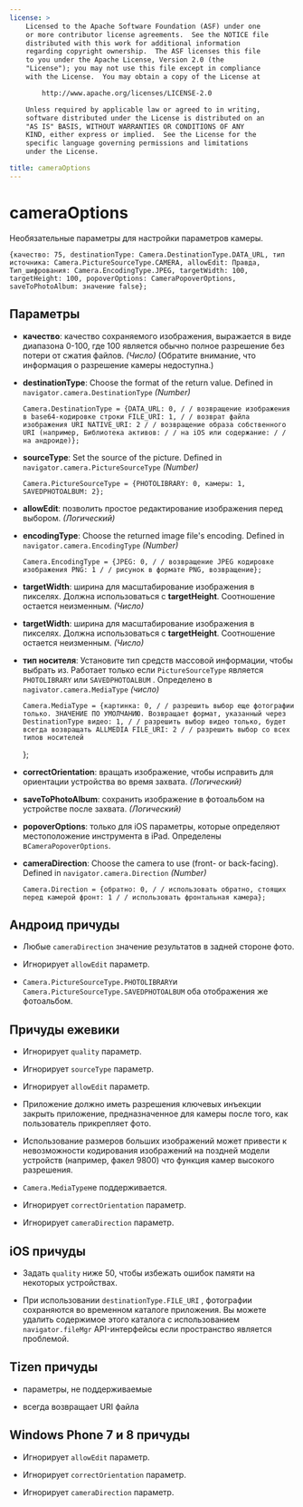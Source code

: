 ```yaml
---
license: >
    Licensed to the Apache Software Foundation (ASF) under one
    or more contributor license agreements.  See the NOTICE file
    distributed with this work for additional information
    regarding copyright ownership.  The ASF licenses this file
    to you under the Apache License, Version 2.0 (the
    "License"); you may not use this file except in compliance
    with the License.  You may obtain a copy of the License at

        http://www.apache.org/licenses/LICENSE-2.0

    Unless required by applicable law or agreed to in writing,
    software distributed under the License is distributed on an
    "AS IS" BASIS, WITHOUT WARRANTIES OR CONDITIONS OF ANY
    KIND, either express or implied.  See the License for the
    specific language governing permissions and limitations
    under the License.

title: cameraOptions
---
```


# cameraOptions

Необязательные параметры для настройки параметров камеры.

    {качество: 75, destinationType: Camera.DestinationType.DATA_URL, тип источника: Camera.PictureSourceType.CAMERA, allowEdit: Правда, Тип_шифрования: Camera.EncodingType.JPEG, targetWidth: 100, targetHeight: 100, popoverOptions: CameraPopoverOptions, saveToPhotoAlbum: значение false};
    

## Параметры

*   **качество**: качество сохраняемого изображения, выражается в виде диапазона 0-100, где 100 является обычно полное разрешение без потери от сжатия файлов. *(Число)* (Обратите внимание, что информация о разрешение камеры недоступна.)

*   **destinationType**: Choose the format of the return value. Defined in `navigator.camera.DestinationType` *(Number)*
    
        Camera.DestinationType = {DATA_URL: 0, / / возвращение изображения в base64-кодировке строки FILE_URI: 1, / / возврат файла изображения URI NATIVE_URI: 2 / / возвращение образа собственного URI (например, Библиотека активов: / / на iOS или содержание: / / на андроиде)};
        

*   **sourceType**: Set the source of the picture. Defined in `navigator.camera.PictureSourceType` *(Number)*
    
        Camera.PictureSourceType = {PHOTOLIBRARY: 0, камеры: 1, SAVEDPHOTOALBUM: 2};
        

*   **allowEdit**: позволить простое редактирование изображения перед выбором. *(Логический)*

*   **encodingType**: Choose the returned image file's encoding. Defined in `navigator.camera.EncodingType` *(Number)*
    
        Camera.EncodingType = {JPEG: 0, / / возвращение JPEG кодировке изображения PNG: 1 / / рисунок в формате PNG, возвращение};
        

*   **targetWidth**: ширина для масштабирование изображения в пикселях. Должна использоваться с **targetHeight**. Соотношение остается неизменным. *(Число)*

*   **targetWidth**: ширина для масштабирование изображения в пикселях. Должна использоваться с **targetHeight**. Соотношение остается неизменным. *(Число)*

*   **тип носителя**: Установите тип средств массовой информации, чтобы выбрать из. Работает только если `PictureSourceType` является `PHOTOLIBRARY` или `SAVEDPHOTOALBUM` . Определено в `nagivator.camera.MediaType` *(число)* 
    
        Camera.MediaType = {картинка: 0, / / разрешить выбор еще фотографии только. ЗНАЧЕНИЕ ПО УМОЛЧАНИЮ. Возвращает формат, указанный через DestinationType видео: 1, / / разрешить выбор видео только, будет всегда возвращать ALLMEDIA FILE_URI: 2 / / разрешить выбор со всех типов носителей
        
    
    };

*   **correctOrientation**: вращать изображение, чтобы исправить для ориентации устройства во время захвата. *(Логический)*

*   **saveToPhotoAlbum**: сохранить изображение в фотоальбом на устройстве после захвата. *(Логический)*

*   **popoverOptions**: только для iOS параметры, которые определяют местоположение инструмента в iPad. Определены в`CameraPopoverOptions`.

*   **cameraDirection**: Choose the camera to use (front- or back-facing). Defined in `navigator.camera.Direction` *(Number)*
    
        Camera.Direction = {обратно: 0, / / использовать обратно, стоящих перед камерой фронт: 1 / / использовать фронтальная камера};
        

## Андроид причуды

*   Любые `cameraDirection` значение результатов в задней стороне фото.

*   Игнорирует `allowEdit` параметр.

*   `Camera.PictureSourceType.PHOTOLIBRARY`и `Camera.PictureSourceType.SAVEDPHOTOALBUM` оба отображения же фотоальбом.

## Причуды ежевики

*   Игнорирует `quality` параметр.

*   Игнорирует `sourceType` параметр.

*   Игнорирует `allowEdit` параметр.

*   Приложение должно иметь разрешения ключевых инъекции закрыть приложение, предназначенное для камеры после того, как пользователь прикрепляет фото.

*   Использование размеров больших изображений может привести к невозможности кодирования изображений на поздней модели устройств (например, факел 9800) что функция камер высокого разрешения.

*   `Camera.MediaType`не поддерживается.

*   Игнорирует `correctOrientation` параметр.

*   Игнорирует `cameraDirection` параметр.

## iOS причуды

*   Задать `quality` ниже 50, чтобы избежать ошибок памяти на некоторых устройствах.

*   При использовании `destinationType.FILE_URI` , фотографии сохраняются во временном каталоге приложения. Вы можете удалить содержимое этого каталога с использованием `navigator.fileMgr` API-интерфейсы если пространство является проблемой.

## Tizen причуды

*   параметры, не поддерживаемые

*   всегда возвращает URI файла

## Windows Phone 7 и 8 причуды

*   Игнорирует `allowEdit` параметр.

*   Игнорирует `correctOrientation` параметр.

*   Игнорирует `cameraDirection` параметр.